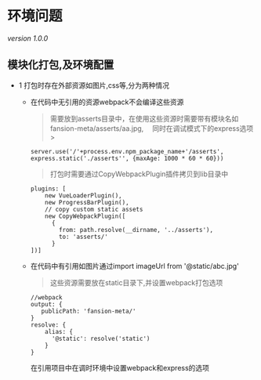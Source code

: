 # 环境问题
 *version 1.0.0*


## 模块化打包,及环境配置

- 1 打包时存在外部资源如图片,css等,分为两种情况

  - 在代码中无引用的资源webpack不会编译这些资源
  
    > 需要放到asserts目录中，在使用这些资源时需要带有模块名如fansion-meta/asserts/aa.jpg,
    >　同时在调试模式下的express选项
                                                                 >
    ```
    server.use('/'+process.env.npm_package_name+'/asserts', express.static('./asserts'', {maxAge: 1000 * 60 * 60}))
    ```
    > 打包时需要通过CopyWebpackPlugin插件拷贝到lib目录中        
    
    ```
    plugins: [
        new VueLoaderPlugin(),
        new ProgressBarPlugin(),
        // copy custom static assets
        new CopyWebpackPlugin([
          {
            from: path.resolve(__dirname, '../asserts'),
            to: 'asserts/'
          }
    ])]
    ```                                             
  
  - 在代码中有引用如图片通过import imageUrl from '@static/abc.jpg'
  
      > 这些资源需要放在static目录下,并设置webpack打包选项
      ```
      //webpack
      output: {
         publicPath: 'fansion-meta/'
      }
      resolve: {
          alias: {
            '@static': resolve('static')
          }
      }
      ```
      在引用项目中在调时环境中设置webpack和express的选项
      

